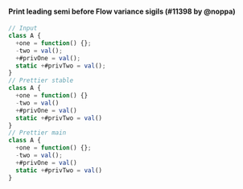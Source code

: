 #### Print leading semi before Flow variance sigils (#11398 by @noppa)

<!-- prettier-ignore -->
```jsx
// Input
class A {
  +one = function() {};
  -two = val();
  +#privOne = val();
  static +#privTwo = val();
}
// Prettier stable
class A {
  +one = function() {}
  -two = val()
  +#privOne = val()
  static +#privTwo = val()
}
// Prettier main
class A {
  +one = function() {};
  -two = val();
  +#privOne = val()
  static +#privTwo = val()
}
```
